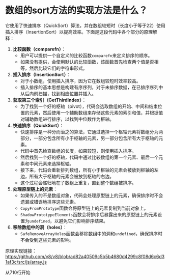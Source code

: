 # 数组的sort方法的实现方法是什么？

它使用了快速排序（QuickSort）算法，并在数组较短时（长度小于等于22）使用插入排序（InsertionSort）以提高效率。下面是这段代码中各个部分的原理解释：

1. **比较函数（comparefn）**：
   - 用户可以提供一个自定义的比较函数`comparefn`来定义排序的顺序。
   - 如果没有提供，会使用默认的比较函数，该函数首先检查两个值是否相等，然后比较它们的字符串形式。
2. **插入排序（InsertionSort）**：
   - 对于小数组，使用插入排序，因为它在数组较短时效率较高。
   - 插入排序的基本思想是构建有序序列，对于未排序数据，在已排序序列中从后向前扫描，找到相应位置并插入。
3. **获取第三个索引（GetThirdIndex）**：
   - 为了找到一个好的枢轴（pivot），代码会选取数组的开始、中间和结束位置的元素，然后使用一个辅助数组来存储这些元素的索引和值，并根据值对辅助数组进行排序，以找到中位数作为枢轴。
4. **快速排序（QuickSort）**：
   - 快速排序是一种分而治之的算法，它通过选择一个枢轴元素将数组分为两部分，一部分包含所有小于枢轴的元素，另一部分包含所有大于枢轴的元素。
   - 代码中首先检查数组的长度，如果较短，则使用插入排序。
   - 然后找到一个好的枢轴，代码中通过比较数组的第一个元素、最后一个元素和中间元素来选择枢轴。
   - 接下来，代码会重新排列数组，所有小于枢轴的元素会被放到枢轴的左边，所有大于枢轴的元素会被放到枢轴的右边。
   - 这个过程会递归地在子数组上重复，直到整个数组被排序。
5. **处理原型链上的元素**：
   - 如果传入的不是数组对象，代码会处理原型链上的元素，确保排序时不会遗漏或错误地排序这些元素。
   - `CopyFromPrototype`函数会将原型链上的元素复制到当前对象上。
   - `ShadowPrototypeElements`函数会将排序后暴露出来的原型链上的元素设置为`undefined`，以避免它们影响排序结果。
6. **移除数组中的洞（holes）**：
   - `SafeRemoveArrayHoles`函数会移除数组中的洞和`undefined`，确保排序时不会受到这些元素的影响。



原理实现链接：https://github.com/v8/v8/blob/ad82a40509c5b5b4680d4299c8f08d6c6d31af3c/src/js/array.js

从710行开始


